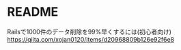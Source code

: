 # README

Railsで1000件のデータ削除を99%早くするには(初心者向け)
https://qiita.com/xojan0120/items/d20968809b126e92f6e8
